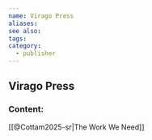 ```yaml
---
name: Virago Press
aliases:
see also:
tags:
category:
  - publisher
---
```


## Virago Press

### Content:
[[@Cottam2025-sr|The Work We Need]]